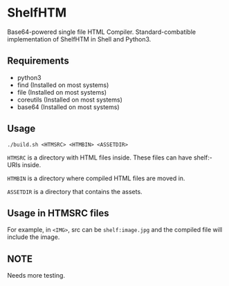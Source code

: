# ShelfHTM
Base64-powered single file HTML Compiler.
Standard-combatible implementation of ShelfHTM in Shell and Python3.
## Requirements
- python3
- find (Installed on most systems)
- file (Installed on most systems)
- coreutils (Installed on most systems)
- base64 (Installed on most systems)
## Usage
`./build.sh <HTMSRC> <HTMBIN> <ASSETDIR>`

`HTMSRC` is a directory with HTML files inside. These files can have shelf:-URIs inside.

`HTMBIN` is a directory where compiled HTML files are moved in.

`ASSETDIR` is a directory that contains the assets.
## Usage in HTMSRC files
For example, in `<IMG>`, src can be `shelf:image.jpg` and the compiled file will include the image.
## NOTE
Needs more testing.
